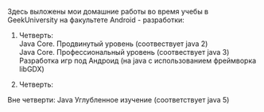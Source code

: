 Здесь выложены мои домашние работы во время учебы в GeekUniversity на факультете Android - разработки:

1. Четверть:  
Java Core. Продвинутый уровень (соотвествует java 2)  
Java Core. Профессиональный уровень (соотвествует java 3)   
Разработка игр под Андроид (на java с использованием фреймворка libGDX)

2. Четверть:


Вне четверти:
Java Углубленное изучение (соответствует java 5) 
